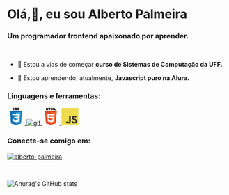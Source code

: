 <h1 align="left">Olá,👋, eu sou Alberto Palmeira</h1>
<h3 align="left">Um programador frontend apaixonado por aprender.</h3><br>

- 🔭 Estou a vias de começar **curso de Sistemas de Computação da UFF.**

- 🌱 Estou aprendendo, atualmente, **Javascript puro na Alura.**

<h3 align="left">Linguagens e ferramentas:</h3>
<p align="left"> <a href="https://www.w3schools.com/css/" target="_blank" rel="noreferrer"> <img src="https://raw.githubusercontent.com/devicons/devicon/master/icons/css3/css3-original-wordmark.svg" alt="css3" width="40" height="40"/> </a> <a href="https://git-scm.com/" target="_blank" rel="noreferrer"> <img src="https://www.vectorlogo.zone/logos/git-scm/git-scm-icon.svg" alt="git" width="40" height="40"/> </a> <a href="https://www.w3.org/html/" target="_blank" rel="noreferrer"> <img src="https://raw.githubusercontent.com/devicons/devicon/master/icons/html5/html5-original-wordmark.svg" alt="html5" width="40" height="40"/> </a> <a href="https://developer.mozilla.org/en-US/docs/Web/JavaScript" target="_blank" rel="noreferrer"> <img src="https://raw.githubusercontent.com/devicons/devicon/master/icons/javascript/javascript-original.svg" alt="javascript" width="40" height="40"/> </a> </p>

<h3 align="left">Conecte-se comigo em:</h3>
<p align="left">
<a href="https://linkedin.com/in/alberto-palmeira" target="blank"><img align="center" src="https://raw.githubusercontent.com/rahuldkjain/github-profile-readme-generator/master/src/images/icons/Social/linked-in-alt.svg" alt="alberto-palmeira" height="30" width="40" /></a>
</p>
</br>

![Anurag's GitHub stats](https://github-readme-stats.vercel.app/api?username=alberto-palmeira&show_icons=true&theme=synthwave)
